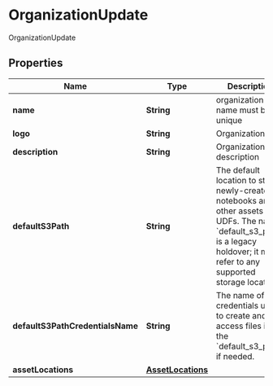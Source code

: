

# OrganizationUpdate

OrganizationUpdate

## Properties

| Name | Type | Description | Notes |
|------------ | ------------- | ------------- | -------------|
|**name** | **String** | organization name must be unique |  [optional] |
|**logo** | **String** | Organization logo |  [optional] |
|**description** | **String** | Organization description |  [optional] |
|**defaultS3Path** | **String** | The default location to store newly-created notebooks and other assets like UDFs. The name &#x60;default_s3_path&#x60; is a legacy holdover; it may refer to any supported storage location.  |  [optional] |
|**defaultS3PathCredentialsName** | **String** | The name of the credentials used to create and access files in the &#x60;default_s3_path&#x60;, if needed.  |  [optional] |
|**assetLocations** | [**AssetLocations**](AssetLocations.md) |  |  [optional] |




